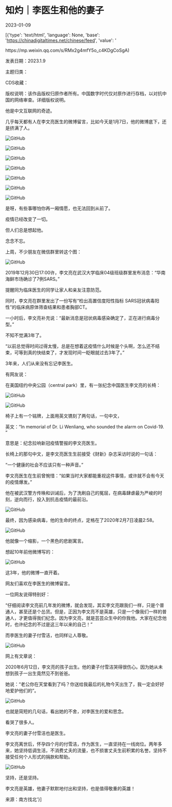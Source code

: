 # 知灼｜李医生和他的妻子

2023-01-09

[{'type': 'text/html', 'language': None, 'base': 'https://chinadigitaltimes.net/chinese/feed', 'value': '

<div class="su-spoiler-title)

标题：李医生和他的妻子

作者：南方找北

来源：<a href="https://mp.weixin.qq.com/s/RMx2g4mfY5o_c4KDgCoSgA)

发表日期：2023.1.9

主题归类：

CDS收藏：

版权说明：该作品版权归原作者所有。中国数字时代仅对原作进行存档，以对抗中国的网络审查。详细版权说明。





他是中文互联网的奇迹。

几乎每天都有人在李文亮医生的微博留言，比如今天是1月7日，他的微博底下，还是挤满了人。

![GitHub](https://chinadigitaltimes.net/chinese/files/2023/01/post-691871-63bbfb3778ee7.png)

![GitHub](https://chinadigitaltimes.net/chinese/files/2023/01/post-691871-63bbfb3787a94.png)

![GitHub](https://chinadigitaltimes.net/chinese/files/2023/01/post-691871-63bbfb37939ed.png)

![GitHub](https://chinadigitaltimes.net/chinese/files/2023/01/post-691871-63bbfb37a04e6.png)

![GitHub](https://chinadigitaltimes.net/chinese/files/2023/01/post-691871-63bbfb37ad488.png)

![GitHub](https://chinadigitaltimes.net/chinese/files/2023/01/post-691871-63bbfb37bdf84.png)

![GitHub](https://chinadigitaltimes.net/chinese/files/2023/01/post-691871-63bbfb37cbf80.png)

是呀，有些事哪怕你再一厢情愿，也无法回到从前了。

疫情已经改变了一切。

但人们总是想起他。

念念不忘。

上周，不少朋友在微信群里转这个图：

![GitHub](https://chinadigitaltimes.net/chinese/files/2023/01/post-691871-63bbfb37d84cf.)

2019年12月30日17:00许，李文亮在武汉大学临床04级班级群里发布消息：“华南海鲜市场确诊了7例SARS。”

提醒同为临床医生的同学让家人和亲友注意防范。

同时，李文亮在群里发出了一份写有“检出高置信度阳性指标 SARS冠状病毒阳性”的临床病原体筛查结果和患者胸部CT。

一小时后，李文亮补充说：“最新消息是冠状病毒感染确定了，正在进行病毒分型。”

不知不觉满3年了。

“以前总觉得时间过得太慢，总是在想着这疫情什么时候是个头啊，怎么还不结束，可等到真的快结束了，才发现时间一眨眼就过去3年了。”

3年来，人们从来没有忘记李医生。

有网友说：

在美国纽约中央公园（central park）里，有一张纪念中国医生李文亮的长椅：

![GitHub](https://chinadigitaltimes.net/chinese/files/2023/01/post-691871-63bbfb37eb714.)

![GitHub](https://chinadigitaltimes.net/chinese/files/2023/01/post-691871-63bbfb3808779.)

椅子上有一个铭牌，上面用英文镌刻了两句话，一句中文，

英文：“In memorial of Dr. Li Wenliang, who sounded the alarm on Covid-19. ”

意思是：纪念拉响新冠疫情警报的李文亮医生。

长椅上的那句中文，是李文亮医生生前接受《财新》杂志采访时说的一句话：

“一个健康的社会不应该只有一种声音。”

李文亮医生在生前曾惋惜：“如果当时大家都能重视这件事情，或许就不会有今天的疫情爆发。”

他在被武汉警方传㬇和训诫后，为了洗刷自己的冤屈，在病毒肆虐最为严峻的时刻，逆向而行，投入到抗击疫情的最前沿。

![GitHub](https://chinadigitaltimes.net/chinese/files/2023/01/post-691871-63bbfb3811ca6.png)

最终，因为感染病毒，他的生命的终点，定格在了2020年2月7日凌晨2:58。

![GitHub](https://chinadigitaltimes.net/chinese/files/2023/01/image-1673263812343.png)

他就像一个缩影，一个黑色的悲剧寓言。

想起10年前他微博写的：

![GitHub](https://chinadigitaltimes.net/chinese/files/2023/01/post-691871-63bbfb382302f.)

这3年，他的微博一直开着。

网友们喜欢在李医生的微博留言。

一位网友说得特别好：

“仔细阅读李文亮前几年发的微博，就会发现，其实李文亮跟我们一样，只是个普通人，甚至还是个怂货。但是，正因为李文亮不是英雄，只是一个像我们一样的普通人，才更值得我们纪念。因为李文亮，就是芸芸众生中的你我他。大家在纪念他时，也许纪念的不过是这三年以来的自己！”

而李医生的妻子付雪洁，也同样让人尊敬。

![GitHub](https://chinadigitaltimes.net/chinese/files/2023/01/post-691871-63bbfb382f9e6.)

网上有文章说：

2020年6月12日，李文亮的孩子出生。他的妻子付雪洁哭得很伤心。因为她从未想到孩子一出生竟然见不到爸爸。

她说：“老公你在天堂看到了吗？你送给我最后的礼物今天出生了，我一定会好好地爱护他们的”。

![GitHub](https://chinadigitaltimes.net/chinese/files/2023/01/post-691871-63bbfb383adc0.)

也就是简短的几句话，看出她的不舍，对李医生的爱和思念。

看哭了很多人。

李文亮的妻子付雪洁也是医生。

李文亮离世后，怀孕四个月的付雪洁，作为医生，一直坚持在一线岗位。两年多来，她坚持低调生活，不消费丈夫的流量，也不损害丈夫生前积累的名誉。坚持不接受任何个人形式的捐款和帮助。

![GitHub](https://chinadigitaltimes.net/chinese/files/2023/01/post-691871-63bbfb38521ba.png)

坚持，还是坚持。

李文亮是英雄，他妻子默默地付出和坚持，也是值得敬重的英雄！

来源：南方找北'}]